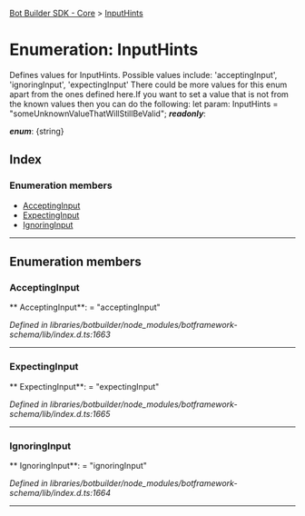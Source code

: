 [Bot Builder SDK - Core](../README.md) > [InputHints](../enums/botbuilder.inputhints.md)



# Enumeration: InputHints


Defines values for InputHints. Possible values include: 'acceptingInput', 'ignoringInput', 'expectingInput' There could be more values for this enum apart from the ones defined here.If you want to set a value that is not from the known values then you can do the following: let param: InputHints = <inputhints>"someUnknownValueThatWillStillBeValid";</inputhints>
*__readonly__*: 

*__enum__*: {string}


## Index

### Enumeration members

* [AcceptingInput](botbuilder.inputhints.md#acceptinginput)
* [ExpectingInput](botbuilder.inputhints.md#expectinginput)
* [IgnoringInput](botbuilder.inputhints.md#ignoringinput)



---
## Enumeration members
<a id="acceptinginput"></a>

###  AcceptingInput

** AcceptingInput**:    = "acceptingInput"

*Defined in libraries/botbuilder/node_modules/botframework-schema/lib/index.d.ts:1663*





___

<a id="expectinginput"></a>

###  ExpectingInput

** ExpectingInput**:    = "expectingInput"

*Defined in libraries/botbuilder/node_modules/botframework-schema/lib/index.d.ts:1665*





___

<a id="ignoringinput"></a>

###  IgnoringInput

** IgnoringInput**:    = "ignoringInput"

*Defined in libraries/botbuilder/node_modules/botframework-schema/lib/index.d.ts:1664*





___


